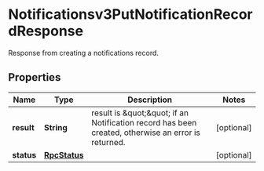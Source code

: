 

# Notificationsv3PutNotificationRecordResponse

Response from creating a notifications record.

## Properties

| Name | Type | Description | Notes |
|------------ | ------------- | ------------- | -------------|
|**result** | **String** | result is \&quot;\&quot; if an Notification record has been created, otherwise an error is returned. |  [optional] |
|**status** | [**RpcStatus**](RpcStatus.md) |  |  [optional] |



